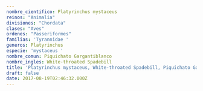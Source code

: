 ```yaml
---
nombre_cientifico: Platyrinchus mystaceus
reinos: "Animalia"
divisiones: "Chordata"
clases: "Aves"
ordenes: "Passeriformes"
familias: 'Tyrannidae '
generos: Platyrinchus
especie: 'mystaceus '
nombre_comun: Piquichato Gargantiblanco
nombre_ingles: White-throated Spadebill
title: 'Platyrinchus mystaceus, White-throated Spadebill, Piquichato Gargantiblanco'
draft: false
date: 2017-08-19T02:46:32.000Z
---
```


